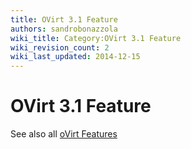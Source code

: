 ```yaml
---
title: OVirt 3.1 Feature
authors: sandrobonazzola
wiki_title: Category:OVirt 3.1 Feature
wiki_revision_count: 2
wiki_last_updated: 2014-12-15
---
```


# OVirt 3.1 Feature

See also all [oVirt Features](http://www.ovirt.org/Category:Feature)
